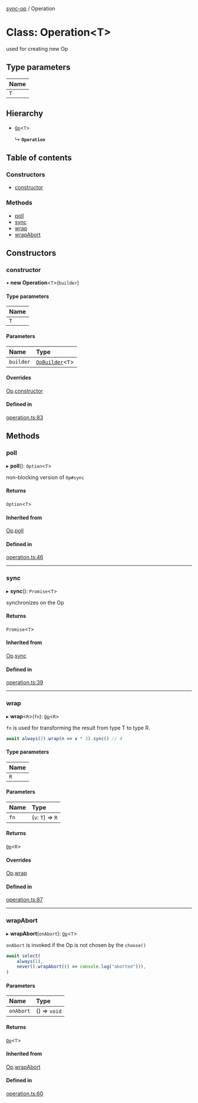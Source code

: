 [sync-op](../README.md) / Operation

# Class: Operation<T\>

used for creating new Op

## Type parameters

| Name |
| :------ |
| `T` |

## Hierarchy

- [`Op`](Op.md)<`T`\>

  ↳ **`Operation`**

## Table of contents

### Constructors

- [constructor](Operation.md#constructor)

### Methods

- [poll](Operation.md#poll)
- [sync](Operation.md#sync)
- [wrap](Operation.md#wrap)
- [wrapAbort](Operation.md#wrapabort)

## Constructors

### constructor

• **new Operation**<`T`\>(`builder`)

#### Type parameters

| Name |
| :------ |
| `T` |

#### Parameters

| Name | Type |
| :------ | :------ |
| `builder` | [`OpBuilder`](../README.md#opbuilder)<`T`\> |

#### Overrides

[Op](Op.md).[constructor](Op.md#constructor)

#### Defined in

[operation.ts:83](https://github.com/dhcmrlchtdj/sync-op/blob/edd6222/src/operation.ts#L83)

## Methods

### poll

▸ **poll**(): `Option`<`T`\>

non-blocking version of `Op#sync`

#### Returns

`Option`<`T`\>

#### Inherited from

[Op](Op.md).[poll](Op.md#poll)

#### Defined in

[operation.ts:46](https://github.com/dhcmrlchtdj/sync-op/blob/edd6222/src/operation.ts#L46)

___

### sync

▸ **sync**(): `Promise`<`T`\>

synchronizes on the Op

#### Returns

`Promise`<`T`\>

#### Inherited from

[Op](Op.md).[sync](Op.md#sync)

#### Defined in

[operation.ts:39](https://github.com/dhcmrlchtdj/sync-op/blob/edd6222/src/operation.ts#L39)

___

### wrap

▸ **wrap**<`R`\>(`fn`): [`Op`](Op.md)<`R`\>

`fn` is used for transforming the result from type T to type R.

```typescript
await always(2).wrap(n => x * 2).sync() // 4
```

#### Type parameters

| Name |
| :------ |
| `R` |

#### Parameters

| Name | Type |
| :------ | :------ |
| `fn` | (`v`: `T`) => `R` |

#### Returns

[`Op`](Op.md)<`R`\>

#### Overrides

[Op](Op.md).[wrap](Op.md#wrap)

#### Defined in

[operation.ts:87](https://github.com/dhcmrlchtdj/sync-op/blob/edd6222/src/operation.ts#L87)

___

### wrapAbort

▸ **wrapAbort**(`onAbort`): [`Op`](Op.md)<`T`\>

`onAbort` is invoked if the Op is not chosen by the `choose()`

```typescript
await select(
	always(1),
	never().wrapAbort(() => console.log("aborted"))),
)
```

#### Parameters

| Name | Type |
| :------ | :------ |
| `onAbort` | () => `void` |

#### Returns

[`Op`](Op.md)<`T`\>

#### Inherited from

[Op](Op.md).[wrapAbort](Op.md#wrapabort)

#### Defined in

[operation.ts:60](https://github.com/dhcmrlchtdj/sync-op/blob/edd6222/src/operation.ts#L60)
